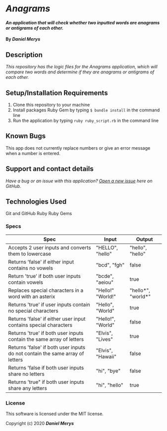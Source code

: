 # _Anagrams_

#### _An application that will check whether two inputted words are anagrams or antigrams of each other._

#### By _**Daniel Merys**_

## Description

_This repository has the logic files for the Anagrams application, which will compare two words and determine if they are anagrams or antigrams of each other._

## Setup/Installation Requirements

1. Clone this repository to your machine
2. Install packages Ruby Gem by typing `$ bundle install` in the command line
3. Run the application by typing `ruby ruby_script.rb` in the command line


## Known Bugs

This app does not currently replace numbers or give an error message when a number is entered.
 
## Support and contact details

_Have a bug or an issue with this application? [Open a new issue](https://github.com/dkmerys/project-template/issues) here on GitHub._

## Technologies Used


Git and GitHub
Ruby
Ruby Gems

### Specs
| Spec                                                                         | Input             | Output             |
|------------------------------------------------------------------------------|-------------------|--------------------|
| Accepts 2 user inputs and converts them to lowercase                         | "HELLO", "hello"  | "hello", "hello"   |
| Returns 'false' if either input contains no vowels                           | "bcd", "fgh"      | false              |
| Return 'true' if both user inputs contain vowels                             | "bcde", "aeiou"   | true               |
| Replaces special characters in a word with an asterix                        | "Hello!" "World!" | "hello*", "world*" |
| Returns 'true' if user inputs contain no special characters                  | "Hello", "World"  | true               |
| Returns 'false' if either user input contains special characters             | "Hello!", "World" | false              |
| Returns 'true' if both user inputs contain the same array of letters         | "Elvis", "Lives"  | true               |
| Returns 'false' if both user inputs do not contain the same array of letters | "Elvis", "Hawaii" | false              |
| Returns 'false if both user inputs share no letters                          | "hi", "bye"       | false              |
| Returns 'true" if both user inputs share any letters                         | "hi", "hello"     | true               |



### License

This software is licensed under the MIT license.

Copyright (c) 2020 **_Daniel Merys_**